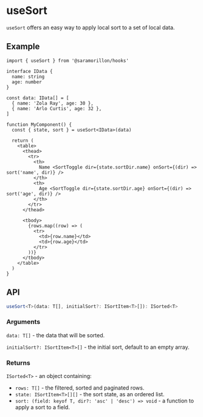 # useSort

`useSort` offers an easy way to apply local sort to a set of local data.

## Example

```tsx
import { useSort } from '@saramorillon/hooks'

interface IData {
  name: string
  age: number
}

const data: IData[] = [
  { name: 'Zola Ray', age: 30 },
  { name: 'Arlo Curtis', age: 32 },
]

function MyComponent() {
  const { state, sort } = useSort<IData>(data)

  return (
    <table>
      <thead>
        <tr>
          <th>
            Name <SortToggle dir={state.sortDir.name} onSort={(dir) => sort('name', dir)} />
          </th>
          <th>
            Age <SortToggle dir={state.sortDir.age} onSort={(dir) => sort('age', dir)} />
          </th>
        </tr>
      </thead>

      <tbody>
        {rows.map((row) => (
          <tr>
            <td>{row.name}</td>
            <td>{row.age}</td>
          </tr>
        ))}
      </tbody>
    </table>
  )
}
```

## API

```typescript
useSort<T>(data: T[], initialSort?: ISortItem<T>[]): ISorted<T>
```

### Arguments

`data: T[]` - the data that will be sorted.

`initialSort?: ISortItem<T>[]` - the initial sort, default to an empty array.

### Returns

`ISorted<T>` - an object containing:

- `rows: T[]` - the filtered, sorted and paginated rows.
- `state: ISortItem<T>[][]` - the sort state, as an ordered list.
- `sort: (field: keyof T, dir?: 'asc' | 'desc') => void` - a function to apply a sort to a field.
